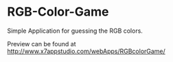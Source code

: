 # RGB-Color-Game
Simple Application for guessing the RGB colors.

Preview can be found at http://www.x7appstudio.com/webApps/RGBcolorGame/
